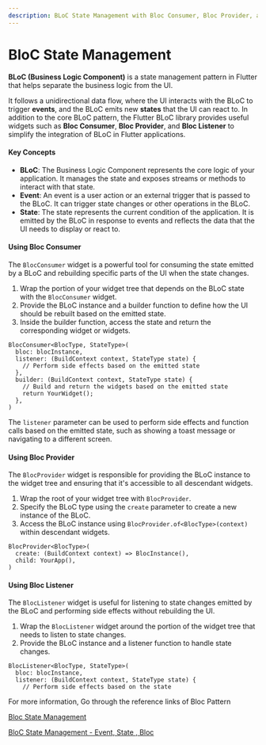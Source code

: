 ```yaml
---
description: BLoC State Management with Bloc Consumer, Bloc Provider, and Bloc Listener
---
```


# BloC State Management

**BLoC (Business Logic Component)** is a state management pattern in Flutter that helps separate the business logic from the UI.&#x20;

It follows a unidirectional data flow, where the UI interacts with the BLoC to trigger **events**, and the BLoC emits new **states** that the UI can react to. In addition to the core BLoC pattern, the Flutter BLoC library provides useful widgets such as **Bloc Consumer**, **Bloc Provider**, and **Bloc Listener** to simplify the integration of BLoC in Flutter applications.

#### Key Concepts

* **BLoC**: The Business Logic Component represents the core logic of your application. It manages the state and exposes streams or methods to interact with that state.
* **Event**: An event is a user action or an external trigger that is passed to the BLoC. It can trigger state changes or other operations in the BLoC.
* **State**: The state represents the current condition of the application. It is emitted by the BLoC in response to events and reflects the data that the UI needs to display or react to.

#### Using Bloc Consumer

The `BlocConsumer` widget is a powerful tool for consuming the state emitted by a BLoC and rebuilding specific parts of the UI when the state changes.

1. Wrap the portion of your widget tree that depends on the BLoC state with the `BlocConsumer` widget.
2. Provide the BLoC instance and a builder function to define how the UI should be rebuilt based on the emitted state.
3. Inside the builder function, access the state and return the corresponding widget or widgets.

```
BlocConsumer<BlocType, StateType>(
  bloc: blocInstance,
  listener: (BuildContext context, StateType state) {
    // Perform side effects based on the emitted state
  },
  builder: (BuildContext context, StateType state) {
    // Build and return the widgets based on the emitted state
    return YourWidget();
  },
)
```

The `listener` parameter can be used to perform side effects and function calls based on the emitted state, such as showing a toast message or navigating to a different screen.

#### Using Bloc Provider

The `BlocProvider` widget is responsible for providing the BLoC instance to the widget tree and ensuring that it's accessible to all descendant widgets.

1. Wrap the root of your widget tree with `BlocProvider`.
2. Specify the BLoC type using the `create` parameter to create a new instance of the BLoC.
3. Access the BLoC instance using `BlocProvider.of<BlocType>(context)` within descendant widgets.

```
BlocProvider<BlocType>(
  create: (BuildContext context) => BlocInstance(),
  child: YourApp(),
)
```

#### Using Bloc Listener

The `BlocListener` widget is useful for listening to state changes emitted by the BLoC and performing side effects without rebuilding the UI.

1. Wrap the `BlocListener` widget around the portion of the widget tree that needs to listen to state changes.
2. Provide the BLoC instance and a listener function to handle state changes.

```
BlocListener<BlocType, StateType>(
  bloc: blocInstance,
  listener: (BuildContext context, StateType state) {
    // Perform side effects based on the state
```

For more information, Go through the reference links of Bloc Pattern

[Bloc State Management](https://blog.logrocket.com/state-management-flutter-bloc-pattern/)

[BloC State Management - Event, State , Bloc](https://www.youtube.com/watch?v=drkvsBh2ru8\&t=30s)

